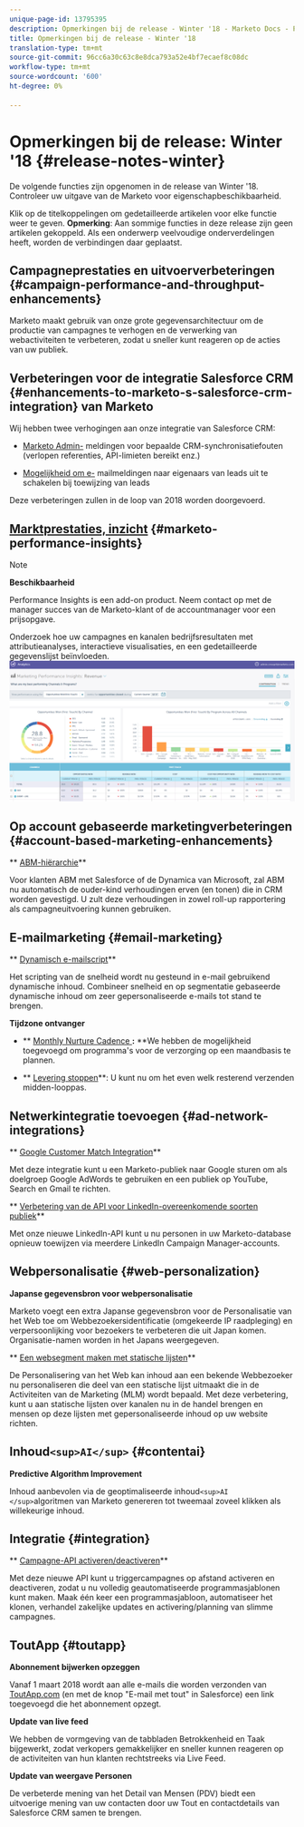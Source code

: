 ```yaml
---
unique-page-id: 13795395
description: Opmerkingen bij de release - Winter '18 - Marketo Docs - Productdocumentatie
title: Opmerkingen bij de release - Winter '18
translation-type: tm+mt
source-git-commit: 96cc6a30c63c8e8dca793a52e4bf7ecaef8c08dc
workflow-type: tm+mt
source-wordcount: '600'
ht-degree: 0%

---
```



# Opmerkingen bij de release: Winter &#39;18 {#release-notes-winter}

De volgende functies zijn opgenomen in de release van Winter &#39;18. Controleer uw uitgave van de Marketo voor eigenschapbeschikbaarheid.

Klik op de titelkoppelingen om gedetailleerde artikelen voor elke functie weer te geven. **Opmerking**: Aan sommige functies in deze release zijn geen artikelen gekoppeld. Als een onderwerp veelvoudige onderverdelingen heeft, worden de verbindingen daar geplaatst.

## Campagneprestaties en uitvoerverbeteringen {#campaign-performance-and-throughput-enhancements}

Marketo maakt gebruik van onze grote gegevensarchitectuur om de productie van campagnes te verhogen en de verwerking van webactiviteiten te verbeteren, zodat u sneller kunt reageren op de acties van uw publiek.

## Verbeteringen voor de integratie Salesforce CRM {#enhancements-to-marketo-s-salesforce-crm-integration} van Marketo

Wij hebben twee verhogingen aan onze integratie van Salesforce CRM:

* [Marketo Admin-](../../product-docs/core-marketo-concepts/miscellaneous/understanding-notifications/notification-types.md) meldingen voor bepaalde CRM-synchronisatiefouten (verlopen referenties, API-limieten bereikt enz.)

* [Mogelijkheid om e-](../../product-docs/crm-sync/salesforce-sync/setup/optional-steps/turn-off-email-notifications-to-lead-owner.md) mailmeldingen naar eigenaars van leads uit te schakelen bij toewijzing van leads

Deze verbeteringen zullen in de loop van 2018 worden doorgevoerd.

## [Marktprestaties, inzicht](../../product-docs/reporting/performance-insights/performance-insights-overview.md) {#marketo-performance-insights}

>[!NOTE]
>
>**Beschikbaarheid**
>
>Performance Insights is een add-on product. Neem contact op met de manager succes van de Marketo-klant of de accountmanager voor een prijsopgave.

Onderzoek hoe uw campagnes en kanalen bedrijfsresultaten met attributieanalyses, interactieve visualisaties, en een gedetailleerde gegevenslijst beïnvloeden.   ![](assets/image2018-2-5-7-3a55-3a46.png)

## Op account gebaseerde marketingverbeteringen {#account-based-marketing-enhancements}

** [ABM-hiërarchie](../../product-docs/account-based-marketing/target/named-accounts/abm-hierarchies.md)**

Voor klanten ABM met Salesforce of de Dynamica van Microsoft, zal ABM nu automatisch de ouder-kind verhoudingen erven (en tonen) die in CRM worden gevestigd. U zult deze verhoudingen in zowel roll-up rapportering als campagneuitvoering kunnen gebruiken.

## E-mailmarketing {#email-marketing}

** [Dynamisch e-mailscript](../../product-docs/email-marketing/general/using-tokens/create-an-email-script-token.md)**

Het scripting van de snelheid wordt nu gesteund in e-mail gebruikend dynamische inhoud. Combineer snelheid en op segmentatie gebaseerde dynamische inhoud om zeer gepersonaliseerde e-mails tot stand te brengen.

**Tijdzone ontvanger**

* ** [Monthly Nurture Cadence ](../../product-docs/email-marketing/email-programs/email-program-actions/scheduling-with-recipient-time-zone/schedule-email-programs-with-recipient-time-zone.md)**:** **We hebben de mogelijkheid toegevoegd om programma&#39;s voor de verzorging op een maandbasis te plannen.

* ** [Levering stoppen](../../product-docs/email-marketing/email-programs/email-program-actions/scheduling-with-recipient-time-zone/abort-delivery-of-email-programs-scheduled-with-recipient-time-zone.md)**: U kunt nu om het even welk resterend verzenden midden-looppas.

## Netwerkintegratie toevoegen {#ad-network-integrations}

** [Google Customer Match Integration](../../product-docs/demand-generation/ad-network-integrations/add-google-customer-match-as-a-launchpoint-service.md)**

Met deze integratie kunt u een Marketo-publiek naar Google sturen om als doelgroep Google AdWords te gebruiken en een publiek op YouTube, Search en Gmail te richten.

** [Verbetering van de API voor LinkedIn-overeenkomende soorten publiek](../../product-docs/demand-generation/ad-network-integrations/add-linkedin-matched-audiences-as-a-launchpoint-service.md)**

Met onze nieuwe LinkedIn-API kunt u nu personen in uw Marketo-database opnieuw toewijzen via meerdere LinkedIn Campaign Manager-accounts.

## Webpersonalisatie {#web-personalization}

**Japanse gegevensbron voor webpersonalisatie**

Marketo voegt een extra Japanse gegevensbron voor de Personalisatie van het Web toe om Webbezoekersidentificatie (omgekeerde IP raadpleging) en verpersoonlijking voor bezoekers te verbeteren die uit Japan komen. Organisatie-namen worden in het Japans weergegeven.

** [Een websegment maken met statische lijsten](../../product-docs/web-personalization/using-web-segments/create-a-segment-using-a-static-list.md)**

De Personalisering van het Web kan inhoud aan een bekende Webbezoeker nu personaliseren die deel van een statische lijst uitmaakt die in de Activiteiten van de Marketing (MLM) wordt bepaald. Met deze verbetering, kunt u aan statische lijsten over kanalen nu in de handel brengen en mensen op deze lijsten met gepersonaliseerde inhoud op uw website richten.

## Inhoud`<sup>AI</sup>` {#contentai}

**Predictive Algorithm Improvement**

Inhoud aanbevolen via de geoptimaliseerde inhoud`<sup>AI </sup>`algoritmen van Marketo genereren tot tweemaal zoveel klikken als willekeurige inhoud.

## Integratie {#integration}

** [Campagne-API activeren/deactiveren](http://developers.marketo.com/rest-api/assets/campaigns/)**

Met deze nieuwe API kunt u triggercampagnes op afstand activeren en deactiveren, zodat u nu volledig geautomatiseerde programmasjablonen kunt maken. Maak één keer een programmasjabloon, automatiseer het klonen, verhandel zakelijke updates en activering/planning van slimme campagnes.

## ToutApp {#toutapp}

**Abonnement bijwerken opzeggen**

Vanaf 1 maart 2018 wordt aan alle e-mails die worden verzonden van [ToutApp.com](http://ToutApp.com) (en met de knop &quot;E-mail met tout&quot; in Salesforce) een link toegevoegd die het abonnement opzegt.

**Update van live feed**

We hebben de vormgeving van de tabbladen Betrokkenheid en Taak bijgewerkt, zodat verkopers gemakkelijker en sneller kunnen reageren op de activiteiten van hun klanten rechtstreeks via Live Feed.

**Update van weergave Personen**

De verbeterde mening van het Detail van Mensen (PDV) biedt een uitvoerige mening van uw contacten door uw Tout en contactdetails van Salesforce CRM samen te brengen.
